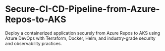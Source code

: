 # Secure-CI-CD-Pipeline-from-Azure-Repos-to-AKS
Deploy a containerized application securely from Azure Repos to AKS using Azure DevOps with Terraform, Docker, Helm, and industry-grade security and observability practices.
